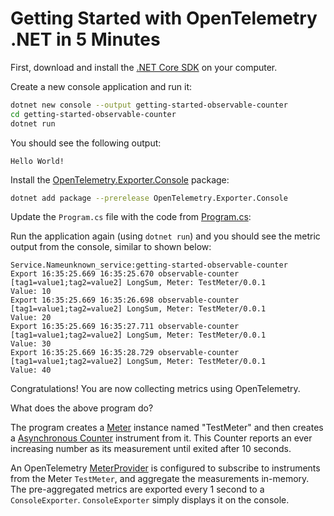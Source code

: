 # Getting Started with OpenTelemetry .NET in 5 Minutes

First, download and install the [.NET Core
SDK](https://dotnet.microsoft.com/download) on your computer.

Create a new console application and run it:

```sh
dotnet new console --output getting-started-observable-counter
cd getting-started-observable-counter
dotnet run
```

You should see the following output:

```text
Hello World!
```

Install the
[OpenTelemetry.Exporter.Console](../../../src/OpenTelemetry.Exporter.Console/README.md)
package:

```sh
dotnet add package --prerelease OpenTelemetry.Exporter.Console
```

Update the `Program.cs` file with the code from [Program.cs](./Program.cs):

Run the application again (using `dotnet run`) and you should see the metric
output from the console, similar to shown below:

<!-- markdownlint-disable MD013 -->
```text
Service.Nameunknown_service:getting-started-observable-counter
Export 16:35:25.669 16:35:25.670 observable-counter [tag1=value1;tag2=value2] LongSum, Meter: TestMeter/0.0.1
Value: 10
Export 16:35:25.669 16:35:26.698 observable-counter [tag1=value1;tag2=value2] LongSum, Meter: TestMeter/0.0.1
Value: 20
Export 16:35:25.669 16:35:27.711 observable-counter [tag1=value1;tag2=value2] LongSum, Meter: TestMeter/0.0.1
Value: 30
Export 16:35:25.669 16:35:28.729 observable-counter [tag1=value1;tag2=value2] LongSum, Meter: TestMeter/0.0.1
Value: 40
```
<!-- markdownlint-enable MD013 -->

Congratulations! You are now collecting metrics using OpenTelemetry.

What does the above program do?

The program creates a
[Meter](https://github.com/open-telemetry/opentelemetry-specification/blob/main/specification/metrics/api.md#meter)
instance named "TestMeter" and then creates a
[Asynchronous Counter](https://github.com/open-telemetry/opentelemetry-specification/blob/main/specification/metrics/api.md#asynchronous-counter)
instrument from it. This Counter reports an ever increasing number as its
measurement until exited after 10 seconds.

An OpenTelemetry
[MeterProvider](https://github.com/open-telemetry/opentelemetry-specification/blob/main/specification/metrics/api.md#meterprovider)
is configured to subscribe to instruments from the Meter `TestMeter`, and
aggregate the measurements in-memory. The pre-aggregated metrics are exported
every 1 second to a `ConsoleExporter`. `ConsoleExporter` simply displays it on
the console.
